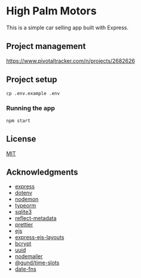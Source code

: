 # High Palm Motors

This is a simple car selling app built with Express.

## Project management

https://www.pivotaltracker.com/n/projects/2682626

## Project setup

```
cp .env.example .env
```

### Running the app

```
npm start
```

## License

[MIT](http://opensource.org/licenses/MIT)

## Acknowledgments

- [express](https://expressjs.com/)
- [dotenv](https://www.npmjs.com/package/dotenv)
- [nodemon](https://www.npmjs.com/package/nodemon)
- [typeorm](https://www.npmjs.com/package/typeorm)
- [sqlite3](https://www.npmjs.com/package/sqlite3)
- [reflect-metadata](https://www.npmjs.com/package/reflect-metadata)
- [prettier](https://www.npmjs.com/package/prettier)
- [ejs](https://www.npmjs.com/package/ejs)
- [express-ejs-layouts](https://www.npmjs.com/package/express-ejs-layouts)
- [bcrypt](https://www.npmjs.com/package/bcrypt)
- [uuid](https://www.npmjs.com/package/uuid)
- [nodemailer](https://www.npmjs.com/package/nodemailer)
- [@gund/time-slots](https://www.npmjs.com/package/@gund/time-slots)
- [date-fns](https://www.npmjs.com/package/date-fns)